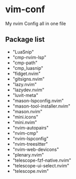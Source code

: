 # vim-conf
 My nvim Config all in one file



## Package list
 - "LuaSnip"
 - "cmp-nvim-lsp"
 - "cmp-path"
 - "cmp_luasnip"
 - "fidget.nvim"
 - "gitsigns.nvim"
 - "lazy.nvim"
 - "lazydev.nvim"
 - "luvit-meta"
 - "mason-lspconfig.nvim"
 - "mason-tool-installer.nvim"
 - "mason.nvim"
 - "mini.icons"
 - "mini.nvim"
 - "nvim-autopairs"
 - "nvim-cmp"
 - "nvim-lspconfig"
 - "nvim-treesitter"
 - "nvim-web-devicons"
 - "plenary.nvim"
 - "telescope-fzf-native.nvim"
 - "telescope-ui-select.nvim"
 - "telescope.nvim"
